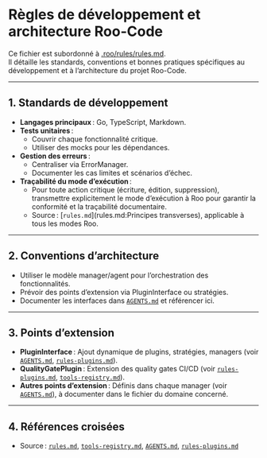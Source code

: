 # Règles de développement et architecture Roo-Code

Ce fichier est subordonné à [.roo/rules/rules.md](rules.md).  
Il détaille les standards, conventions et bonnes pratiques spécifiques au développement et à l’architecture du projet Roo-Code.

---

## 1. Standards de développement

- **Langages principaux** : Go, TypeScript, Markdown.
- **Tests unitaires** :
  - Couvrir chaque fonctionnalité critique.
  - Utiliser des mocks pour les dépendances.
- **Gestion des erreurs** :
  - Centraliser via ErrorManager.
  - Documenter les cas limites et scénarios d’échec.
- **Traçabilité du mode d’exécution** :
  - Pour toute action critique (écriture, édition, suppression), transmettre explicitement le mode d’exécution à Roo pour garantir la conformité et la traçabilité documentaire.
  - Source : [`rules.md`](rules.md:Principes transverses), applicable à tous les modes Roo.

---

## 2. Conventions d’architecture

- Utiliser le modèle manager/agent pour l’orchestration des fonctionnalités.
- Prévoir des points d’extension via PluginInterface ou stratégies.
- Documenter les interfaces dans [`AGENTS.md`](../AGENTS.md) et référencer ici.

---

## 3. Points d’extension

- **PluginInterface** : Ajout dynamique de plugins, stratégies, managers (voir [`AGENTS.md`](../AGENTS.md), [`rules-plugins.md`](rules-plugins.md)).
- **QualityGatePlugin** : Extension des quality gates CI/CD (voir [`rules-plugins.md`](rules-plugins.md), [`tools-registry.md`](tools-registry.md)).
- **Autres points d’extension** : Définis dans chaque manager (voir [`AGENTS.md`](../AGENTS.md)), à documenter dans le fichier du domaine concerné.

---

## 4. Références croisées

- Source : [`rules.md`](rules.md), [`tools-registry.md`](tools-registry.md), [`AGENTS.md`](../AGENTS.md), [`rules-plugins.md`](rules-plugins.md)